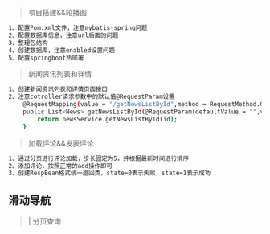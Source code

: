>项目搭建&&轮播图
``` bash
1、配置Pom.xml文件，注意mybatis-spring问题
2、配置数据库信息，注意url后面的问题
3、整理包结构
4、创建数据库，注意enabled设置问题
5、配置springboot热部署
```


>新闻资讯列表和详情
``` bash
1、创建新闻资讯列表和详情页面接口
2、注意cotroller请求参数中的默认值@RequestParam设置
    @RequestMapping(value = "/getNewsListById",method = RequestMethod.GET)
    public List<News> getNewsListById(@RequestParam(defaultValue = "",value = "id", required = false)Integer id){
        return newsService.getNewsListById(id);
    }
```

>加载评论&&发表评论
``` bash
1、通过分页进行评论加载，步长固定为5，并根据最新时间进行排序
2、添加评论，按照正常的add操作即可
3、创建RespBean格式统一返回类，state=0表示失败，state=1表示成功
```
## 滑动导航
>| 分页查询